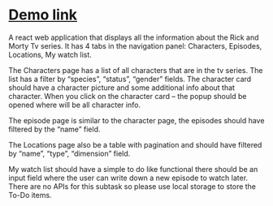 # [Demo link](https://Layrovell.github.io/rm-app)

A react web application that displays all the information about the Rick and Morty Tv series. It has 4 tabs in the navigation panel: Characters, Episodes, Locations, My watch list.

The Characters page has a list of all characters that are in the tv series. The list has a filter by  “species”, “status”, “gender” fields. The character card should have a character picture and some additional info about that character. When you click on the character card – the popup should be opened where will be all character info.
 	
The episode page is similar to the character page, the episodes should have filtered by the “name” field.

The Locations page also be a table with pagination and should have filtered by “name”, “type”, “dimension” field.
 	
My watch list should have a simple to do like functional there should be an input field where the user can write down a new episode to watch later. There are no APIs for this subtask so please use local storage to store the To-Do items.
